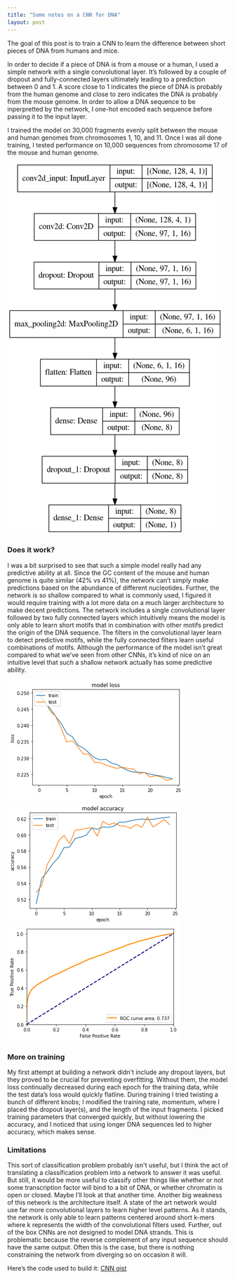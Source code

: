```yaml
---
title: "Some notes on a CNN for DNA"
layout: post
---
```


The goal of this post is to train a CNN to learn the difference between short pieces of DNA from humans and mice.

In order to decide if a piece of DNA is from a mouse or a human, I used a simple network with a single convolutional layer. It’s followed by a couple of dropout and fully-connected layers ultimately leading to a prediction between 0 and 1. A score close to 1 indicates the piece of DNA is probably from the human genome and close to zero indicates the DNA is probably from the mouse genome. In order to allow a DNA sequence to be inperpretted by the network, I one-hot encoded each sequence before passing it to the input layer.

I trained the model on 30,000 fragments evenly split between the mouse and human genomes from chromosomes 1, 10, and 11. Once I was all done training, I tested performance on 10,000 sequences from chromosome 17 of the mouse and human genome.

![stock](/assets/architecture.png)

### Does it work?
I was a bit surprised to see that such a simple model really had any predictive ability at all. Since the GC content of the mouse and human genome is quite similar (42% vs 41%), the network can’t simply make predictions based on the abundance of different nucleotides. Further, the network is so shallow compared to what is commonly used, I figured it would require training with a lot more data on a much larger architecture to make decent predictions. The network includes a single convolutional layer followed by two fully connected layers which intuitively means the model is only able to learn short motifs that in combination with other motifs predict the origin of the DNA sequence. The filters in the convolutional layer learn to detect predictive motifs, while the fully connected filters learn useful combinations of motifs. Although the performance of the model isn’t great compared to what we’ve seen from other CNNs, it’s kind of nice on an intuitive level that such a shallow network actually has some predictive ability.

![stock](/assets/cnn_loss.png)
![stock](/assets/cnn_accuracy.png)
![stock](/assets/cnn_roc.png)

### More on training
My first attempt at building a network didn't include any dropout layers, but they proved to be crucial for preventing overfitting. Without them, the model loss continually decreased during each epoch for the training data, while the test data’s loss would quickly flatline. During training I tried twisting a bunch of different knobs; I modified the training rate, momentum, where I placed the dropout layer(s), and the length of the input fragments. I picked training parameters that converged quickly, but without lowering the accuracy, and I noticed that using longer DNA sequences led to higher accuracy, which makes sense.

### Limitations
This sort of classification problem probably isn't useful, but I think the act of translating a classification problem into a network to answer it was useful. But still, it would be more useful to classify other things like whether or not some transcription factor will bind to a bit of DNA, or whether chromatin is open or closed. Maybe I’ll look at that another time. Another big weakness of this network is the architecture itself. A state of the art network would use far more convolutional layers to learn higher level patterns. As it stands, the network is only able to learn patterns centered around short k-mers where k represents the width of the convolutional filters used. Further, out of the box CNNs are not designed to model DNA strands. This is problematic because the reverse complement of any input sequence should have the same output. Often this is the case, but there is nothing constraining the network from diverging so on occasion it will.

Here’s the code used to build it: [CNN gist][network-code]

[network-code]: https://gist.github.com/AustinHartman/9cd9341ab716bb6316d413d0028226a8
